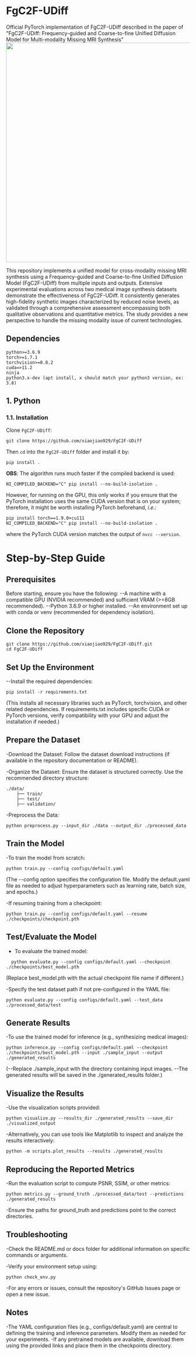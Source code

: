 # FgC2F-UDiff

Official PyTorch implementation of  FgC2F-UDiff described in the paper of "FgC2F-UDiff: Frequency-guided and Coarse-to-fine Unified Diffusion Model for Multi-modality Missing MRI Synthesis"
<img src="./figures/FgC2F-UDiff.png" width="600px">

This repository implements a unified model for cross-modality missing MRI synthesis using a Frequency-guided and Coarse-to-fine Unified Diffusion Model (FgC2F-UDiff) from multiple inputs and outputs. Extensive experimental evaluations across two medical image synthesis datasets demonstrate the effectiveness of FgC2F-UDiff. It consistently generates high-fidelity synthetic images characterized by reduced noise levels, as validated through a comprehensive assessment encompassing both qualitative observations and quantitative metrics. The study provides a new perspective to handle the missing modality issue of current technologies.

## Dependencies

```
python>=3.6.9
torch>=1.7.1
torchvision>=0.8.2
cuda=>11.2
ninja
python3.x-dev (apt install, x should match your python3 version, ex: 3.8)
```

## 1. Python

### 1.1. Installation
Clone `FgC2F-UDiff`:
```shell
git clone https://github.com/xiaojiao929/FgC2F-UDiff
```
Then `cd` into the `FgC2F-UDiff` folder and install it by:
```shell
pip install .
```
**OBS**: The algorithm runs much faster if the compiled backend is used:
```shell
NI_COMPILED_BACKEND="C" pip install --no-build-isolation .
```
However, for running on the GPU, this only works if you ensure that the PyTorch installation uses the same CUDA version that is on your system; therefore, it might be worth installing PyTorch beforehand, *i.e.*:
```shell
pip install torch==1.9.0+cu111
NI_COMPILED_BACKEND="C" pip install --no-build-isolation .
```
where the PyTorch CUDA version matches the output of `nvcc --version`.

# Step-by-Step Guide 
## Prerequisites
Before starting, ensure you have the following:
--A machine with a compatible GPU (NVIDIA recommended) and sufficient VRAM (>=8GB recommended).
--Python 3.6.9 or higher installed.
--An environment set up with conda or venv (recommended for dependency isolation).

## Clone the Repository
```
git clone https://github.com/xiaojiao929/FgC2F-UDiff.git
cd FgC2F-UDiff
```

## Set Up the Environment
--Install the required dependencies:
```
pip install -r requirements.txt
```

(This installs all necessary libraries such as PyTorch, torchvision, and other related dependencies.
If requirements.txt includes specific CUDA or PyTorch versions, verify compatibility with your GPU and adjust the installation if needed.)

## Prepare the Dataset
-Download the Dataset: Follow the dataset download instructions (if available in the repository documentation or README).

-Organize the Dataset: Ensure the dataset is structured correctly. Use the recommended directory structure:
```
./data/
    ├── train/
    ├── test/
    ├── validation/
```

-Preprocess the Data:
```
python preprocess.py --input_dir ./data --output_dir ./processed_data
```

## Train the Model
-To train the model from scratch:
```
python train.py --config configs/default.yaml
```
(The --config option specifies the configuration file. Modify the default.yaml file as needed to adjust hyperparameters such as learning rate, batch size, and epochs.)

-If resuming training from a checkpoint:
```
python train.py --config configs/default.yaml --resume ./checkpoints/checkpoint.pth
```

## Test/Evaluate the Model
- To evaluate the trained model:
```
  python evaluate.py --config configs/default.yaml --checkpoint ./checkpoints/best_model.pth
```
(Replace best_model.pth with the actual checkpoint file name if different.)

-Specify the test dataset path if not pre-configured in the YAML file:
```
python evaluate.py --config configs/default.yaml --test_data ./processed_data/test
```

## Generate Results
-To use the trained model for inference (e.g., synthesizing medical images):
```
python inference.py --config configs/default.yaml --checkpoint ./checkpoints/best_model.pth --input ./sample_input --output ./generated_results
```
(--Replace ./sample_input with the directory containing input images.
--The generated results will be saved in the ./generated_results folder.)

## Visualize the Results
-Use the visualization scripts provided:
```
python visualize.py --results_dir ./generated_results --save_dir ./visualized_output
```

-Alternatively, you can use tools like Matplotlib to inspect and analyze the results interactively:
```
python -m scripts.plot_results --results ./generated_results
```

## Reproducing the Reported Metrics
-Run the evaluation script to compute PSNR, SSIM, or other metrics:
```
python metrics.py --ground_truth ./processed_data/test --predictions ./generated_results
```

-Ensure the paths for ground_truth and predictions point to the correct directories.

## Troubleshooting
-Check the README.md or docs folder for additional information on specific commands or arguments.

-Verify your environment setup using:
```
python check_env.py
```

-For any errors or issues, consult the repository's GitHub Issues page or open a new issue.

## Notes
-The YAML configuration files (e.g., configs/default.yaml) are central to defining the training and inference parameters. Modify them as needed for your experiments.
-If any pretrained models are available, download them using the provided links and place them in the checkpoints directory.

